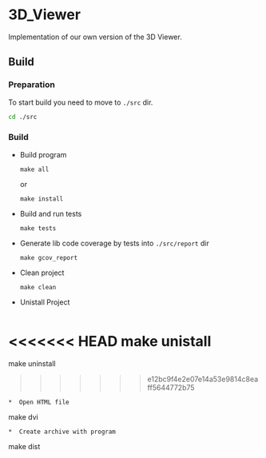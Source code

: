 # 3D_Viewer 
Implementation of our own version of the 3D Viewer.

## Build
### Preparation
   To start build you need to move to `./src` dir.
   ```Bash
   cd ./src
   ```
### Build
* Build program

   ```
   make all
   ```
   or
   ```
   make install
   ```
*  Build and run tests
   ```
   make tests
   ```
*  Generate lib code coverage by tests into `./src/report` dir
   ```
   make gcov_report
   ```
*  Clean project
   ```
   make clean
   ```
*  Unistall Project
   ```
<<<<<<< HEAD
   make unistall
=======
   make uninstall
>>>>>>> e12bc9f4e2e07e14a53e9814c8eaff5644772b75
   ```
*  Open HTML file
   ```
   make dvi
   ```
*  Create archive with program
   ```
   make dist
   ```
